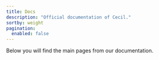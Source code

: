 ```yaml
---
title: Docs
description: "Official documentation of Cecil."
sortby: weight
pagination:
  enabled: false
---
```

Below you will find the main pages from our documentation.
